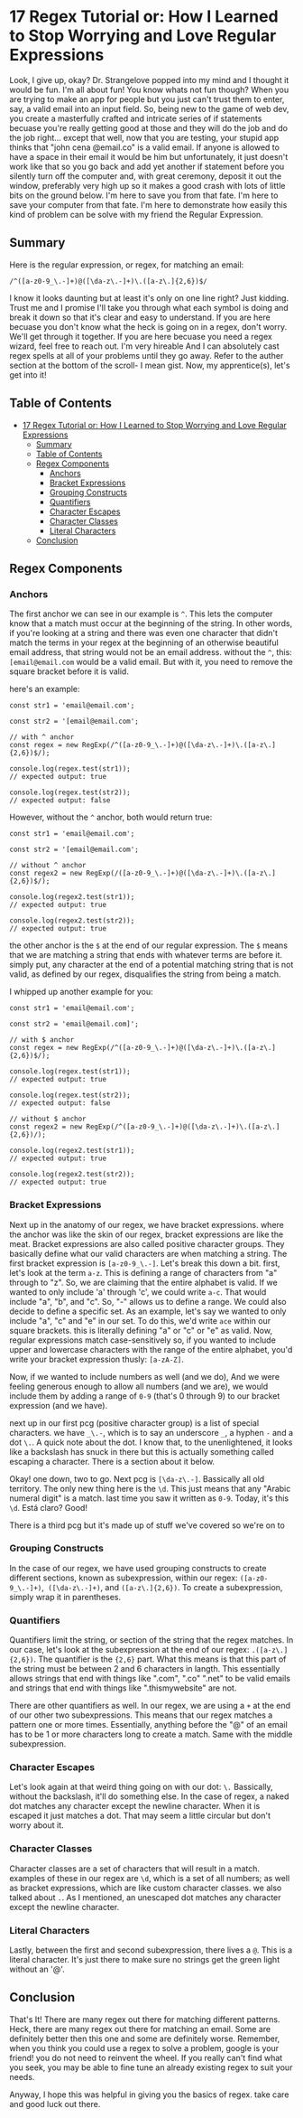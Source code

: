 # 17 Regex Tutorial or: How I Learned to Stop Worrying and Love Regular Expressions

  Look, I give up, okay? Dr. Strangelove popped into my mind and I thought it would be fun. I'm all about fun! You know whats not fun though? When you are trying to make an app for people but you just can't trust them to enter, say, a valid email into an input field. So, being new to the game of web dev, you create a masterfully crafted and intricate series of if statements becuase you're really getting good at those and they will do the job and do the job right... except that well, now that you are testing, your stupid app thinks that "john cena @email.co" is a valid email. If anyone is allowed to have a space in their email it would be him but unfortunately, it just doesn't work like that so you go back and add yet another if statement before you silently turn off the computer and, with great ceremony, deposit it out the window, preferably very high up so it makes a good crash with lots of little bits on the ground below. I'm here to save you from that fate. I'm here to save your computer from that fate. I'm here to demonstrate how easily this kind of problem can be solve with my friend the Regular Expression.

## Summary

Here is the regular expression, or regex, for matching an email:

```/^([a-z0-9_\.-]+)@([\da-z\.-]+)\.([a-z\.]{2,6})$/``` 

I know it looks daunting but at least it's only on one line right? Just kidding. Trust me and I promise I'll take you through what each symbol is doing and break it down so that it's clear and easy to understand. If you are here becuase you don't know what the heck is going on in a regex, don't worry. We'll get through it together. If you are here becuase you need a regex wizard, feel free to reach out. I'm very hireable And I can absolutely cast regex spells at all of your problems until they go away. Refer to the auther section at the bottom of the scroll- I mean gist. Now, my apprentice(s), let's get into it! 

## Table of Contents

- [17 Regex Tutorial or: How I Learned to Stop Worrying and Love Regular Expressions](#17-regex-tutorial-or-how-i-learned-to-stop-worrying-and-love-regular-expressions)
  - [Summary](#summary)
  - [Table of Contents](#table-of-contents)
  - [Regex Components](#regex-components)
    - [Anchors](#anchors)
    - [Bracket Expressions](#bracket-expressions)
    - [Grouping Constructs](#grouping-constructs)
    - [Quantifiers](#quantifiers)
    - [Character Escapes](#character-escapes)
    - [Character Classes](#character-classes)
    - [Literal Characters](#literal-characters)
  - [Conclusion](#conclusion)
## Regex Components

### Anchors

The first anchor we can see in our example is ```^```. This lets the computer know that a match must occur at the beginning of the string. In other words, if you're looking at a string and there was even one character that didn't match the terms in your regex at the beginning of an otherwise beautiful email address, that string would not be an email address. without the ```^```, this: ```[email@email.com``` would be a valid email. But with it, you need to remove the square bracket before it is valid.

here's an example:

```
const str1 = 'email@email.com';

const str2 = '[email@email.com';

// with ^ anchor
const regex = new RegExp(/^([a-z0-9_\.-]+)@([\da-z\.-]+)\.([a-z\.]{2,6})$/);

console.log(regex.test(str1));
// expected output: true 

console.log(regex.test(str2));
// expected output: false 
```

However, without the ```^``` anchor, both would return true: 

```
const str1 = 'email@email.com';

const str2 = '[email@email.com';

// without ^ anchor
const regex2 = new RegExp(/([a-z0-9_\.-]+)@([\da-z\.-]+)\.([a-z\.]{2,6})$/);

console.log(regex2.test(str1));
// expected output: true 

console.log(regex2.test(str2));
// expected output: true 
```

the other anchor is the ```$``` at the end of our regular expression. The ```$``` means that we are matching a string that ends with whatever terms are before it. simply put, any character at the end of a potential matching string that is not valid, as defined by our regex, disqualifies the string from being a match. 

I whipped up another example for you: 

```
const str1 = 'email@email.com';

const str2 = 'email@email.com]';

// with $ anchor
const regex = new RegExp(/^([a-z0-9_\.-]+)@([\da-z\.-]+)\.([a-z\.]{2,6})$/);

console.log(regex.test(str1));
// expected output: true 

console.log(regex.test(str2));
// expected output: false 

// without $ anchor
const regex2 = new RegExp(/^([a-z0-9_\.-]+)@([\da-z\.-]+)\.([a-z\.]{2,6})/);

console.log(regex2.test(str1));
// expected output: true 

console.log(regex2.test(str2));
// expected output: true 
```
### Bracket Expressions

Next up in the anatomy of our regex, we have bracket expressions. where the anchor was like the skin of our regex, bracket expressions are like the meat. Bracket expressions are also called positive character groups. They basically define what our valid characters are when matching a string. The first bracket expression is ```[a-z0-9_\.-]```. Let's break this down a bit. first, let's look at the term ```a-z```. This is defining a range of characters from "a" through to "z". So, we are claiming that the entire alphabet is valid. If we wanted to only include 'a' through 'c', we could write ```a-c```. That would include "a", "b", and "c". So, "-" allows us to define a range. We could also decide to define a specific set. As an example, let's say we wanted to only include "a", "c" and "e" in our set. To do this, we'd write ```ace``` within our square brackets. this is literally defining "a" or "c" or "e" as valid. Now, regular expressions match case-sensitively so, if you wanted to include upper and lowercase characters with the range of the entire alphabet, you'd write your bracket expression thusly: ```[a-zA-Z]```.

Now, if we wanted to include numbers as well (and we do), And we were feeling generous enough to allow all numbers (and we are), we would include them by adding a range of ```0-9``` (that's 0 through 9) to our bracket expression (and we have). 

next up in our first pcg (positive character group) is a list of special characters. we have ```_\.-```, which is to say an underscore ```_```, a hyphen ```-``` and a dot ```\.```. A quick note about the dot. I know that, to the unenlightened, it looks like a backslash has snuck in there but this is actually something called escaping a character. There is a section about it below.

Okay! one down, two to go. Next pcg is ```[\da-z\.-]```. Bassically all old territory. The only new thing here is the ```\d```. This just means that any "Arabic numeral digit" is a match. last time you saw it written as ```0-9```. Today, it's this ```\d```. Está claro? Good!

There is a third pcg but it's made up of stuff we've covered so we're on to

### Grouping Constructs

In the case of our regex, we have used grouping constructs to create different sections, known as subexpression, within our regex: ```([a-z0-9_\.-]+)```,``` ([\da-z\.-]+)```, and ```([a-z\.]{2,6})```. To create a subexpression, simply wrap it in parentheses.

### Quantifiers

Quantifiers limit the string, or section of the string that the regex matches. In our case, let's look at the subexpression at the end of our regex: ```.([a-z\.]{2,6})```. The quantifier is the ```{2,6}``` part. What this means is that this part of the string must be between 2 and 6 characters in langth. This essentially allows strings that end with things like ".com", ".co" ".net" to be valid emails and strings that end with things like ".thismywebsite" are not.

There are other quantifiers as well. In our regex, we are using a ```+``` at the end of our other two subexpressions. This means that our regex matches a pattern one or more times. Essentially, anything before the "@" of an email has to be 1 or more characters long to create a match. Same with the middle subexpression.

### Character Escapes

Let's look again at that weird thing going on with our dot: ```\.```
Bassically, without the backslash, it'll do something else. In the case of regex, a naked dot matches any character except the newline character. When it is escaped it just matches a dot. That may seem a little circular but don't worry about it.


### Character Classes

Character classes are a set of characters that will result in a match. examples of these in our regex are ```\d```, which is a set of all numbers; as well as bracket expressions, which are like custom character classes. we also talked about ```.```. As I mentioned, an unescaped dot matches any character except the newline character.

### Literal Characters

Lastly, between the first and second subexpression, there lives a ```@```. This is a literal character. It's just there to make sure no strings get the green light without an '@'.

## Conclusion

That's It! There are many regex out there for matching different patterns. Heck, there are many regex out there for matching an email. Some are definitely better then this one and some are definitely worse. Remember, when you think you could use a regex to solve a problem, google is your friend! you do not need to reinvent the wheel. If you really can't find what you seek, you may be able to fine tune an already existing regex to suit your needs.

Anyway, I hope this was helpful in giving you the basics of regex. take care and good luck out there.
